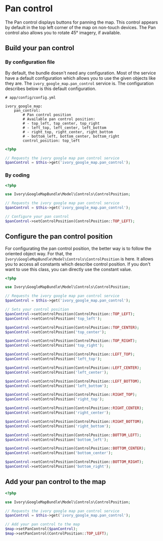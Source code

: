 # Pan control

The Pan control displays buttons for panning the map. 
This control appears by default in the top left corner of the map on non-touch devices. 
The Pan control also allows you to rotate 45° imagery, if available.

## Build your pan control

### By configuration file

By default, the bundle doesn't need any configuration. Most of the service have a default configuration which allows you to use the given objects like they are.
The ``ivory_google_map.pan_control`` service is. The configuration describes below is this default configuration.

```
# app/config/config.yml

ivory_google_map:
    pan_control:
        # Pan control position
        # Available pan control position:
        # - top_left, top_center, top_right
        # - left_top, left_center, left_bottom
        # - right_top, right_center, right_bottom
        # - bottom_left, bottom_center, bottom_right
        control_position: top_left
```

``` php
<?php

// Requests the ivory google map pan control service
$panControl = $this->get('ivory_google_map.pan_control');
```

### By coding

``` php
<?php

use Ivory\GoogleMapBundle\Model\Controls\ControlPosition;

// Requests the ivory google map pan control service
$panControl = $this->get('ivory_google_map.pan_control');

// Configure your pan control
$panControl->setControlPosition(ControlPosition::TOP_LEFT);
```

## Configure the pan control position

For configurating the pan control position, the better way is to follow the oriented object way. For that, the ``Ivory\GoogleMapBundle\Model\Controls\ControlPosition`` is here.
It allows you to access all constants which describe control position. If you don't want to use this class, you can directly use the constant value.

``` php
<?php

use Ivory\GoogleMapBundle\Model\Controls\ControlPosition;

// Requests the ivory google map pan control service
$panControl = $this->get('ivory_google_map.pan_control');

// Sets your control position
$panControl->setControlPosition(ControlPosition::TOP_LEFT);
$panControl->setControlPosition('top_left');

$panControl->setControlPosition(ControlPosition::TOP_CENTER);
$panControl->setControlPosition('top_center');

$panControl->setControlPosition(ControlPosition::TOP_RIGHT);
$panControl->setControlPosition('top_right');

$panControl->setControlPosition(ControlPosition::LEFT_TOP);
$panControl->setControlPosition('left_top');

$panControl->setControlPosition(ControlPosition::LEFT_CENTER);
$panControl->setControlPosition('left_center');

$panControl->setControlPosition(ControlPosition::LEFT_BOTTOM);
$panControl->setControlPosition('left_bottom');

$panControl->setControlPosition(ControlPosition::RIGHT_TOP);
$panControl->setControlPosition('right_top');

$panControl->setControlPosition(ControlPosition::RIGHT_CENTER);
$panControl->setControlPosition('right_center');

$panControl->setControlPosition(ControlPosition::RIGHT_BOTTOM);
$panControl->setControlPosition('right_bottom');

$panControl->setControlPosition(ControlPosition::BOTTOM_LEFT);
$panControl->setControlPosition('bottom_left');

$panControl->setControlPosition(ControlPosition::BOTTOM_CENTER);
$panControl->setControlPosition('bottom_center');

$panControl->setControlPosition(ControlPosition::BOTTOM_RIGHT);
$panControl->setControlPosition('bottom_right');
```

## Add your pan control to the map

``` php
<?php

use Ivory\GoogleMapBundle\Model\Controls\ControlPosition;

// Requests the ivory google map pan control service
$panControl = $this->get('ivory_google_map.pan_control');

// Add your pan control to the map
$map->setPanControl($panControl);
$map->setPanControl(ControlPosition::TOP_LEFT);
```